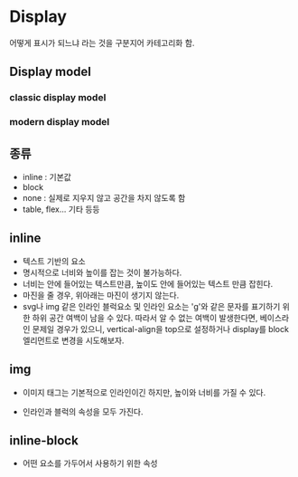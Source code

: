 # Display

어떻게 표시가 되느냐 라는 것을 구분지어 카테고리화 함. 



## Display model



### classic display model

### modern display model



## 종류 

- inline : 기본값
- block 
- none : 실제로 지우지 않고 공간을 차지 않도록 함
- table, flex... 기타 등등



## inline

- 텍스트 기반의 요소
- 명시적으로 너비와 높이를 잡는 것이 불가능하다. 
- 너비는 안에 들어있는 텍스트만큼, 높이도 안에 들어있는 텍스트 만큼 잡힌다. 
- 마진을 줄 경우, 위아래는 마진이 생기지 않는다. 
- svg나 img 같은 인라인 블럭요소 및 인라인 요소는 'g'와 같은 문자를 표기하기 위한 하위 공간 여백이 남을 수 있다. 
따라서 알 수 없는 여백이 발생한다면, 베이스라인 문제일 경우가 있으니, vertical-align을 top으로 설정하거나  display를 block 엘리먼트로 변경을 시도해보자.


## img

- 이미지 태그는 기본적으로 인라인이긴 하지만, 높이와 너비를 가질 수 있다.  

- 인라인과 블럭의 속성을 모두 가진다. 



## inline-block

- 어떤 요소를 가두어서 사용하기 위한 속성
